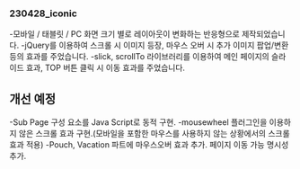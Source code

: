 ### 230428_iconic
-모바일 / 태블릿 / PC 화면 크기 별로 레이아웃이 변화하는 반응형으로 제작되었습니다.
-jQuery를 이용하여 스크롤 시 이미지 등장, 마우스 오버 시 추가 이미지 팝업/변환 등의 효과를 주었습니다.
-slick, scrollTo 라이브러리를 이용하여 메인 페이지의 슬라이드 효과, TOP 버튼 클릭 시 이동 효과를 주었습니다.

## 개선 예정
-Sub Page 구성 요소를 Java Script로 동적 구현.
-mousewheel 플러그인을 이용하지 않은 스크롤 효과 구현.(모바일을 포함한 마우스를 사용하지 않는 상황에서의 스크롤 효과 적용)
-Pouch, Vacation 파트에 마우스오버 효과 추가. 페이지 이동 가능 명시성 추가.
